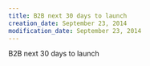 ```yaml
---
title: B2B next 30 days to launch
creation_date: September 23, 2014
modification_date: September 23, 2014
---
```



B2B next 30 days to launch 
